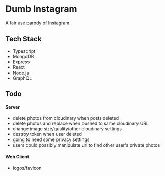 # Dumb Instagram

A fair use parody of Instagram.

## Tech Stack

- Typescript
- MongoDB
- Express
- React
- Node.js
- GraphQL

## Todo

#### Server

- delete photos from cloudinary when posts deleted
- delete photos and replace when pushed to same cloudinary URL
- change image size/quality/other cloudinary settings
- destroy token when user deleted
- going to need some privacy settings
- users could possibly manipulate url to find other user's private photos

#### Web Client

- logos/favicon
